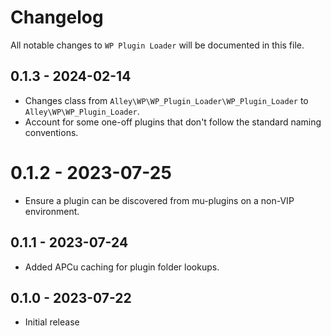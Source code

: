 # Changelog

All notable changes to `WP Plugin Loader` will be documented in this file.

## 0.1.3 - 2024-02-14

- Changes class from `Alley\WP\WP_Plugin_Loader\WP_Plugin_Loader` to
  `Alley\WP\WP_Plugin_Loader`.
- Account for some one-off plugins that don't follow the standard naming conventions.

# 0.1.2 - 2023-07-25

- Ensure a plugin can be discovered from mu-plugins on a non-VIP environment.

## 0.1.1 - 2023-07-24

- Added APCu caching for plugin folder lookups.

## 0.1.0 - 2023-07-22

- Initial release
